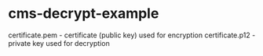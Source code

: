 # cms-decrypt-example

certificate.pem - certificate (public key) used for encryption
certificate.p12 - private key used for decryption

